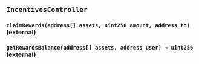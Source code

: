 ## `IncentivesController`






### `claimRewards(address[] assets, uint256 amount, address to)` (external)





### `getRewardsBalance(address[] assets, address user) → uint256` (external)








